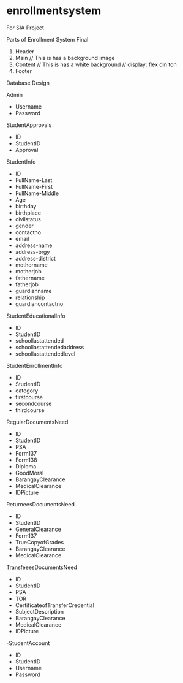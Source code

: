 # enrollmentsystem
 For SIA Project


 Parts of Enrollment System Final

1. Header 
2. Main // This is has a background image
3. Content // This is has a white background // display: flex din toh 
4. Footer


Database Design 

Admin 
- Username
- Password

StudentApprovals
- ID 
- StudentID
- Approval

StudentInfo 
 - ID 
 - FullName-Last 
 - FullName-First 
 - FullName-Middle 
 - Age 
 - birthday
 - birthplace
 - civilstatus
 - gender
 - contactno
 - email
 - address-name
 - address-brgy
 - address-district
 - mothername
 - motherjob
 - fathername
 - fatherjob
 - guardianname
 - relationship
 - guardiancontactno

StudentEducationalInfo
- ID 
- StudentID
- schoollastattended
- schoollastattendedaddress
- schoollastattendedlevel

StudentEnrollmentInfo
- ID
- StudentID
- category 
- firstcourse
- secondcourse 
- thirdcourse

RegularDocumentsNeed
- ID
- StudentID
- PSA
- Form137
- Form138
- Diploma
- GoodMoral
- BarangayClearance
- MedicalClearance
- IDPicture


ReturneesDocumentsNeed
- ID 
- StudentID
- GeneralClearance
- Form137
- TrueCopyofGrades
- BarangayClearance
- MedicalClearance

TransfeeesDocumentsNeed
- ID 
- StudentID
- PSA
- TOR
- CertificateofTransferCredential
- SubjectDescription
- BarangayClearance
- MedicalClearance
- IDPicture

-StudentAccount
- ID
- StudentID
- Username
- Password

